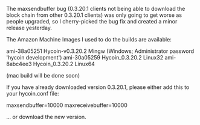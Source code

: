 The maxsendbuffer bug (0.3.20.1 clients not being able to download the block chain from other 0.3.20.1 clients) was only going to get
worse as people upgraded, so I cherry-picked the bug fix and created a minor release yesterday.

The Amazon Machine Images I used to do the builds are available:

  ami-38a05251   Hycoin-v0.3.20.2 Mingw    (Windows; Administrator password 'hycoin development')
  ami-30a05259   Hycoin_0.3.20.2 Linux32
  ami-8abc4ee3   Hycoin_0.3.20.2 Linux64

(mac build will be done soon)

If you have already downloaded version 0.3.20.1, please either add this to your hycoin.conf file:

  maxsendbuffer=10000
  maxreceivebuffer=10000

... or download the new version.
